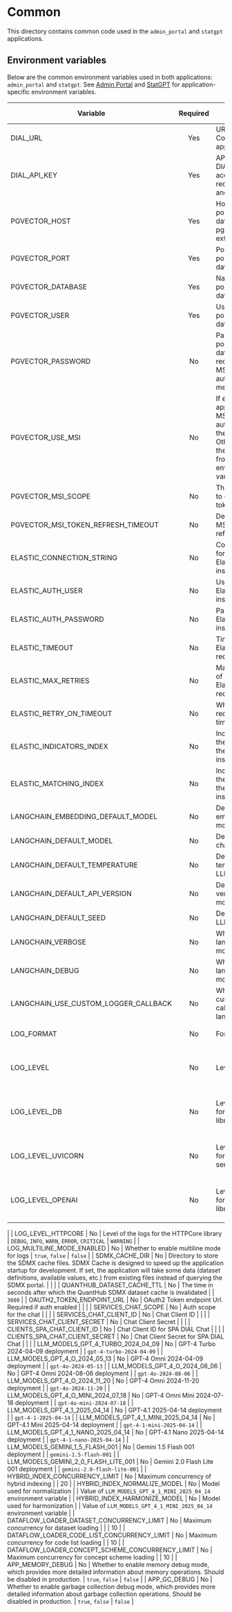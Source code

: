 # Common

This directory contains common code used in the `admin_portal` and `statgpt` applications.

## Environment variables

Below are the common environment variables used in both applications: `admin_portal` and `statgpt`.
See [Admin Portal](../admin_portal/README.md) and [StatGPT](../statgpt/README.md) for
application-specific environment variables.

| Variable                                         | Required | Description                                                                                                                                                                                                                                                             | Available Values                             | Default values                                                           |
|--------------------------------------------------|:--------:|-------------------------------------------------------------------------------------------------------------------------------------------------------------------------------------------------------------------------------------------------------------------------|----------------------------------------------|--------------------------------------------------------------------------|
| DIAL_URL                                         |   Yes    | URL of the DIAL Core where the app is deployed                                                                                                                                                                                                                          |                                              |                                                                          |
| DIAL_API_KEY                                     |   Yes    | API key for the DIAL Core with access to the required models and apps                                                                                                                                                                                                   |                                              |                                                                          |
| PGVECTOR_HOST                                    |   Yes    | Host of the postgres database with pgvector extension                                                                                                                                                                                                                   |                                              |                                                                          |
| PGVECTOR_PORT                                    |   Yes    | Port of the postgres database                                                                                                                                                                                                                                           |                                              | `5432`                                                                   |
| PGVECTOR_DATABASE                                |   Yes    | Name of the postgres database                                                                                                                                                                                                                                           |                                              |                                                                          |
| PGVECTOR_USER                                    |   Yes    | User of the postgres database                                                                                                                                                                                                                                           |                                              |                                                                          |
| PGVECTOR_PASSWORD                                |    No    | Password of the postgres database. Only required for non-MSI type authorization method.                                                                                                                                                                                 |                                              |                                                                          |
| PGVECTOR_USE_MSI                                 |    No    | If enabled, the application uses MSI to authenticate to the database. Otherwise, it uses the password from the environment variable.                                                                                                                                    | `true`, `false`                              | `false`                                                                  |
| PGVECTOR_MSI_SCOPE                               |    No    | The scope used to obtain the MSI token.                                                                                                                                                                                                                                 |                                              | `"https://ossrdbms-aad.database.windows.net/.default"`                   |
| PGVECTOR_MSI_TOKEN_REFRESH_TIMEOUT               |    No    | Delay between MSI token refreshes.                                                                                                                                                                                                                                      |                                              | `23 * 3600`                                                              |
| ELASTIC_CONNECTION_STRING                        |    No    | Connection string for the ElasticSearch instance                                                                                                                                                                                                                        |                                              |                                                                          |
| ELASTIC_AUTH_USER                                |    No    | User for the ElasticSearch instance                                                                                                                                                                                                                                     |                                              |                                                                          |
| ELASTIC_AUTH_PASSWORD                            |    No    | Password for the ElasticSearch instance                                                                                                                                                                                                                                 |                                              |                                                                          |
| ELASTIC_TIMEOUT                                  |    No    | Timeout for the ElasticSearch requests                                                                                                                                                                                                                                  |                                              | `30`                                                                     |
| ELASTIC_MAX_RETRIES                              |    No    | Maximum number of retries for the ElasticSearch requests                                                                                                                                                                                                                |                                              | `3`                                                                      |
| ELASTIC_RETRY_ON_TIMEOUT                         |    No    | Whether to retry requests on timeout                                                                                                                                                                                                                                    | `true`, `false`                              | `true`                                                                   |
| ELASTIC_INDICATORS_INDEX                         |    No    | Index name for the indicators in the ElasticSearch instance                                                                                                                                                                                                             |                                              |                                                                          |
| ELASTIC_MATCHING_INDEX                           |    No    | Index name for the matching in the ElasticSearch instance                                                                                                                                                                                                               |                                              |                                                                          |
| LANGCHAIN_EMBEDDING_DEFAULT_MODEL                |    No    | Default embeddings model                                                                                                                                                                                                                                                |                                              | `text-embedding-3-large`                                                 |
| LANGCHAIN_DEFAULT_MODEL                          |    No    | Default language chain model                                                                                                                                                                                                                                            |                                              | value of `LLM_MODELS_GPT_4_1_2025_04_14`                                 |
| LANGCHAIN_DEFAULT_TEMPERATURE                    |    No    | Default temperature for LLM models                                                                                                                                                                                                                                      |                                              | `0`                                                                      |
| LANGCHAIN_DEFAULT_API_VERSION                    |    No    | Default API version for LLM models access                                                                                                                                                                                                                               |                                              | `2024-08-01-preview`                                                     |
| LANGCHAIN_DEFAULT_SEED                           |    No    | Default seed for LLM models                                                                                                                                                                                                                                             |                                              |                                                                          |
| LANGCHAIN_VERBOSE                                |    No    | Whether to enable langchain.verbose mode                                                                                                                                                                                                                                | `true`, `false`                              | `false`                                                                  |
| LANGCHAIN_DEBUG                                  |    No    | Whether to enable langchain.debug mode                                                                                                                                                                                                                                  | `true`, `false`                              | `false`                                                                  |
| LANGCHAIN_USE_CUSTOM_LOGGER_CALLBACK             |    No    | Whether to use a custom logger callback for langchain library                                                                                                                                                                                                           | `true`, `false`                              | `false`                                                                  |
| LOG_FORMAT                                       |    No    | Format of the logs                                                                                                                                                                                                                                                      |                                              | `%(asctime)s [%(levelname)s] \|%(process)d \| %(pathname)s: %(message)s` |
| LOG_LEVEL                                        |    No    | Level of the logs                                                                                                                                                                                                                                                       | `DEBUG`, `INFO`, `WARN`, `ERROR`, `CRITICAL` | `INFO`                                                                   |
| LOG_LEVEL_DB                                     |    No    | Level of the logs for the database library                                                                                                                                                                                                                              | `DEBUG`, `INFO`, `WARN`, `ERROR`, `CRITICAL` | `INFO`                                                                   |
| LOG_LEVEL_UVICORN                                |    No    | Level of the logs for the Uvicorn server                                                                                                                                                                                                                                | `DEBUG`, `INFO`, `WARN`, `ERROR`, `CRITICAL` | `INFO`                                                                   |
| LOG_LEVEL_OPENAI                                 |    No    | Level of the logs for the OpenAI library                                                                                                                                                                                                                                | `DEBUG`, `INFO`, `WARN`, `ERROR`, `CRITICAL` | `WARNING`                                                                |
|
| LOG_LEVEL_HTTPCORE                               |    No    | Level of the logs for the HTTPCore library                                                                                                                                                                                                                              | `DEBUG`, `INFO`, `WARN`, `ERROR`, `CRITICAL` | `WARNING`                                                                |
| LOG_MULTILINE_MODE_ENABLED                       |    No    | Whether to enable multiline mode for logs                                                                                                                                                                                                                               | `true`, `false`                              | `false`                                                                  |
| SDMX_CACHE_DIR                                   |    No    | Directory to store the SDMX cache files. SDMX Cache is designed to speed up the application startup for development. If set, the application will take some data (dataset definitions, available values, etc.) from existing files instead of querying the SDMX portal. |                                              |                                                                          |
| QUANTHUB_DATASET_CACHE_TTL                       |    No    | The time in seconds after which the QuantHub SDMX dataset cache is invalidated                                                                                                                                                                                          |                                              | `3600`                                                                   |
| OAUTH2_TOKEN_ENDPOINT_URL                        |    No    | OAuth2 Token endpoint Url. Required if auth enabled                                                                                                                                                                                                                     |                                              |                                                                          |
| SERVICES_CHAT_SCOPE                              |    No    | Auth scope for the chat                                                                                                                                                                                                                                                 |                                              |                                                                          |
| SERVICES_CHAT_CLIENT_ID                          |    No    | Chat Client ID                                                                                                                                                                                                                                                          |                                              |                                                                          |
| SERVICES_CHAT_CLIENT_SECRET                      |    No    | Chat Client Secret                                                                                                                                                                                                                                                      |                                              |                                                                          |
| CLIENTS_SPA_CHAT_CLIENT_ID                       |    No    | Chat Client ID for SPA DIAL Chat                                                                                                                                                                                                                                        |                                              |                                                                          |
| CLIENTS_SPA_CHAT_CLIENT_SECRET                   |    No    | Chat Client Secret for SPA DIAL Chat                                                                                                                                                                                                                                    |                                              |                                                                          |
| LLM_MODELS_GPT_4_TURBO_2024_04_09                |    No    | GPT-4 Turbo 2024-04-09 deployment                                                                                                                                                                                                                                       |                                              | `gpt-4-turbo-2024-04-09`                                                 |
| LLM_MODELS_GPT_4_O_2024_05_13                    |    No    | GPT-4 Omni 2024-04-09 deployment                                                                                                                                                                                                                                        |                                              | `gpt-4o-2024-05-13`                                                      |
| LLM_MODELS_GPT_4_O_2024_08_06                    |    No    | GPT-4 Omni 2024-08-06 deployment                                                                                                                                                                                                                                        |                                              | `gpt-4o-2024-08-06`                                                      |
| LLM_MODELS_GPT_4_O_2024_11_20                    |    No    | GPT-4 Omni 2024-11-20 deployment                                                                                                                                                                                                                                        |                                              | `gpt-4o-2024-11-20`                                                      |
| LLM_MODELS_GPT_4_O_MINI_2024_07_18               |    No    | GPT-4 Omni Mini 2024-07-18 deployment                                                                                                                                                                                                                                   |                                              | `gpt-4o-mini-2024-07-18`                                                 |
| LLM_MODELS_GPT_4_1_2025_04_14                    |    No    | GPT-4.1 2025-04-14 deployment                                                                                                                                                                                                                                           |                                              | `gpt-4-1-2025-04-14`                                                     |
| LLM_MODELS_GPT_4_1_MINI_2025_04_14               |    No    | GPT-4.1 Mini 2025-04-14 deployment                                                                                                                                                                                                                                      |                                              | `gpt-4-1-mini-2025-04-14`                                                |
| LLM_MODELS_GPT_4_1_NANO_2025_04_14               |    No    | GPT-4.1 Nano 2025-04-14 deployment                                                                                                                                                                                                                                      |                                              | `gpt-4-1-nano-2025-04-14`                                                |
| LLM_MODELS_GEMINI_1_5_FLASH_001                  |    No    | Gemini 1.5 Flash 001 deployment                                                                                                                                                                                                                                         |                                              | `gemini-1.5-flash-001`                                                   |
| LLM_MODELS_GEMINI_2_0_FLASH_LITE_001             |    No    | Gemini 2.0 Flash Lite 001 deployment                                                                                                                                                                                                                                    |                                              | `gemini-2.0-flash-lite-001`                                              |
| HYBRID_INDEX_CONCURRENCY_LIMIT                   |    No    | Maximum concurrency of hybrid indexing                                                                                                                                                                                                                                  |                                              | 20                                                                       |
| HYBRID_INDEX_NORMALIZE_MODEL                     |    No    | Model used for normalization                                                                                                                                                                                                                                            |                                              | Value of `LLM_MODELS_GPT_4_1_MINI_2025_04_14` environment variable       |
| HYBRID_INDEX_HARMONIZE_MODEL                     |    No    | Model used for harmonization                                                                                                                                                                                                                                            |                                              | Value of `LLM_MODELS_GPT_4_1_MINI_2025_04_14` environment variable       |
| DATAFLOW_LOADER_DATASET_CONCURRENCY_LIMIT        |    No    | Maximum concurrency for dataset loading                                                                                                                                                                                                                                 |                                              |                                                                          | 10                                                                        |
| DATAFLOW_LOADER_CODE_LIST_CONCURRENCY_LIMIT      |    No    | Maximum concurrency for code list loading                                                                                                                                                                                                                               |                                              | 10                                                                       |
| DATAFLOW_LOADER_CONCEPT_SCHEME_CONCURRENCY_LIMIT |    No    | Maximum concurrency for concept scheme loading                                                                                                                                                                                                                          |                                              | 10                                                                       |
| APP_MEMORY_DEBUG                                 |    No    | Whether to enable memory debug mode, which provides more detailed information about memory operations. Should be disabled in production.                                                                                                                                | `true`, `false`                              | `false`                                                                  |
| APP_GC_DEBUG                                     |    No    | Whether to enable garbage collection debug mode, which provides more detailed information about garbage collection operations. Should be disabled in production.                                                                                                        | `true`, `false`                              | `false`                                                                  |
